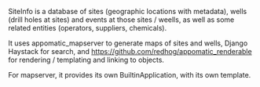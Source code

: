 SiteInfo is a database of sites (geographic locations with metadata),
wells (drill holes at sites) and events at those sites / weells, as
well as some related entities (operators, suppliers, chemicals).

It uses appomatic_mapserver to generate maps of sites and wells,
Django Haystack for search, and
https://github.com/redhog/appomatic_renderable for rendering /
templating and linking to objects.

For mapserver, it provides its own BuiltinApplication, with its own
template.
